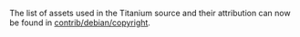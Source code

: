 The list of assets used in the Titanium source and their attribution can now be found in [contrib/debian/copyright](../contrib/debian/copyright).
